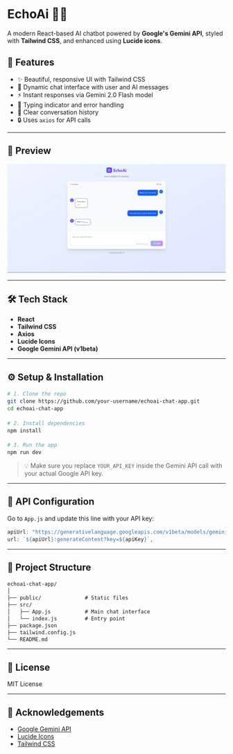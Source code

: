 
# EchoAi 🧠💬

A modern React-based AI chatbot powered by **Google's Gemini API**, styled with **Tailwind CSS**, and enhanced using **Lucide icons**.

## 🚀 Features

- ✨ Beautiful, responsive UI with Tailwind CSS
- 💬 Dynamic chat interface with user and AI messages
- ⚡ Instant responses via Gemini 2.0 Flash model
- 🎯 Typing indicator and error handling
- 🧹 Clear conversation history
- 🔒 Uses `axios` for API calls

---

## 📸 Preview

![EchoAi Chat UI Preview](preview.png)

---

## 🛠️ Tech Stack

- **React**
- **Tailwind CSS**
- **Axios**
- **Lucide Icons**
- **Google Gemini API (v1beta)**

---

## ⚙️ Setup & Installation

```bash
# 1. Clone the repo
git clone https://github.com/your-username/echoai-chat-app.git
cd echoai-chat-app

# 2. Install dependencies
npm install

# 3. Run the app
npm run dev 
```

> 💡 Make sure you replace `YOUR_API_KEY` inside the Gemini API call with your actual Google API key.

---

## 🔑 API Configuration

Go to `App.js` and update this line with your API key:

```js
apiUrl: "https://generativelanguage.googleapis.com/v1beta/models/gemini-2.0-flash:generateContent?key=YOUR_API_KEY"
url: `${apiUrl}:generateContent?key=${apiKey}`,
```

---

## 📂 Project Structure

```
echoai-chat-app/
│
├── public/              # Static files
├── src/
│   ├── App.js           # Main chat interface
│   └── index.js         # Entry point
├── package.json
├── tailwind.config.js
└── README.md
```

---

## 📄 License

MIT License

---

## 🙌 Acknowledgements

- [Google Gemini API](https://ai.google.dev/)
- [Lucide Icons](https://lucide.dev/)
- [Tailwind CSS](https://tailwindcss.com/)
